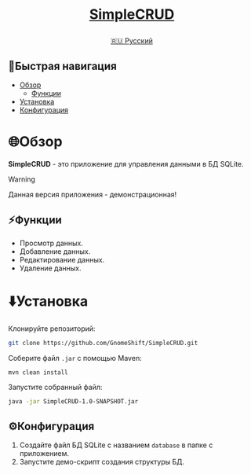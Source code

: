 <h1>
<p align="center">
<a href="https://github.com/GnomeShift/SimpleCRUD" target="_blank" rel="noopener noreferrer">SimpleCRUD</a>
</p>
</h1>

<p align="center">
<a href="README.md">🇷🇺 Русский</a>
</p>

## 🚀Быстрая навигация
* [Обзор](#обзор)
    * [Функции](#функции)
* [Установка](#установка)
* [Конфигурация](#конфигурация)

# 🌐Обзор
**SimpleCRUD** - это приложение для управления данными в БД SQLite.

> [!WARNING]
> Данная версия приложения - демонстрационная!

## ⚡Функции
* Просмотр данных.
* Добавление данных.
* Редактирование данных.
* Удаление данных.

# ⬇️Установка
Клонируйте репозиторий:
```bash
git clone https://github.com/GnomeShift/SimpleCRUD.git
```
Соберите файл ```.jar``` с помощью Maven:
```bash
mvn clean install
```
Запустите собранный файл:
```bash
java -jar SimpleCRUD-1.0-SNAPSHOT.jar
```

## ⚙️Конфигурация
1. Создайте файл БД SQLite с названием ```database```  в папке с приложением.
2. Запустите демо-скрипт создания структуры БД.